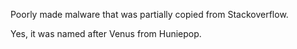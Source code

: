 Poorly made malware that was partially copied from Stackoverflow.

Yes, it was named after Venus from Huniepop.

